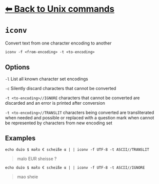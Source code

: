 # [⬅ Back	to Unix commands](unix.md)
# `iconv`
Convert text from one character encoding to another

`iconv -f <from-encoding> -t <to-encoding>`

## Options
`-l` List all known character set encodings

`-c` Silently discard characters that cannot be converted

`-t <to-encoding>//IGNORE` characters that cannot be converted are discarded and an error is printed after conversion

`-t <to-encoding>//TRANSLIT` characters being  converted are transliterated when needed and possible or replaced with a question mark when cannot be represented by characters from new encoding set

## Examples
`echo dużo $ mało € scheiße α | | iconv -f UTF-8 -t ASCII//TRANSLIT`

>malo EUR sheisse ?

`echo dużo $ mało € scheiße α | | iconv -f UTF-8 -t ASCII//IGNORE`

>mao  sheie
